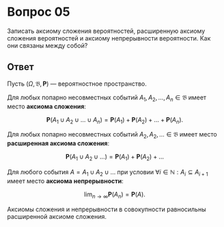 # Вопрос 05

Записать аксиому сложения вероятностей, расширенную аксиому сложения
вероятностей и аксиому непрерывности вероятности. Как они связаны между собой?

## Ответ

Пусть $(\Omega, \mathfrak{B}, \mathbf{P})$ &mdash; вероятностное пространство.

Для любых попарно несовместных событий $A_1, A_2, \ldots, A_n \in \mathfrak{B}$
имеет место **аксиома сложения**:

$$
\mathbf{P}(A_1 \cup A_2 \cup \ldots \cup A_n) =
\mathbf{P}(A_1) + \mathbf{P}(A_2) + \ldots + \mathbf{P}(A_n).
$$

Для любых попарно несовместных событий $A_2, A_2, \ldots \in \mathfrak{B}$
имеет место **расширенная аксиома сложения**:

$$
\mathbf{P}(A_1 \cup A_2 \cup \ldots) =
\mathbf{P}(A_1) + \mathbf{P}(A_2) + \ldots
$$

Для любого события $A = A_1 \cup A_2 \cup \ldots$ при условии
$\forall i \in \mathbb{N}: A_i \subseteq A_{i + 1}$ имеет место **аксиома
непрерывности**:

$$
\lim_{n \to \infty} \mathbf{P}(A_n) = \mathbf{P}(A).
$$

Аксиомы сложения и непрерывности в совокупности равносильны расширенной аксиоме
сложения.
